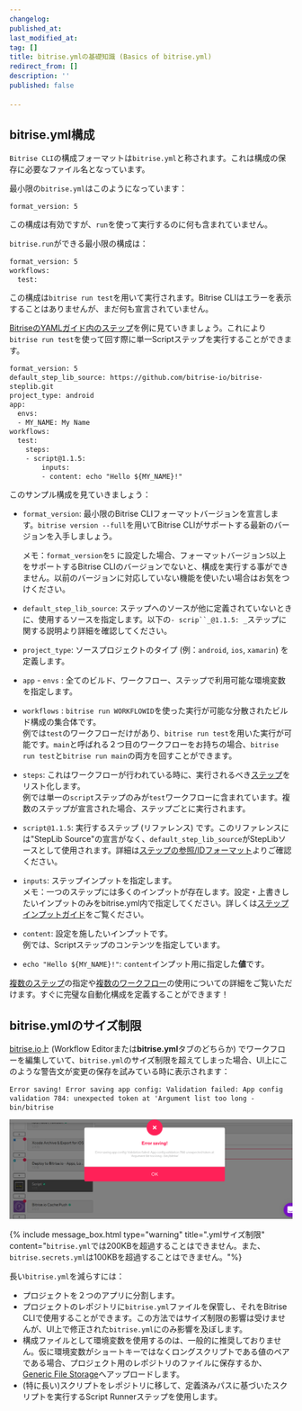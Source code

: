 ```yaml
---
changelog:
published_at:
last_modified_at:
tag: []
title: bitrise.ymlの基礎知識 (Basics of bitrise.yml)
redirect_from: []
description: ''
published: false

---
```

## bitrise.yml構成

`Bitrise CLI`の構成フォーマットは`bitrise.yml`と称されます。これは構成の保存に必要なファイル名となっています。

最小限の`bitrise.yml`はこのようになっています：

    format_version: 5

この構成は有効ですが、`run`を使って実行するのに何も含まれていません。

`bitrise.run`ができる最小限の構成は：

    format_version: 5
    workflows:
      test:

この構成は`bitrise run test`を用いて実行されます。Bitrise CLIはエラーを表示することはありませんが、まだ何も宣言されていません。

[BitriseのYAMLガイド内のステップ](/jp/bitrise-cli/steps/#what-is-a-step)を例に見ていきましょう。これにより`bitrise run test`を使って回す際に単一Scriptステップを実行することができます。

    format_version: 5
    default_step_lib_source: https://github.com/bitrise-io/bitrise-steplib.git
    project_type: android
    app:
      envs:
      - MY_NAME: My Name
    workflows:
      test:
        steps:
        - script@1.1.5:
            inputs:
            - content: echo "Hello ${MY_NAME}!"

このサンプル構成を見ていきましょう：

* `format_version`: 最小限のBitrise CLIフォーマットバージョンを宣言します。`bitrise version --full`を用いてBitrise CLIがサポートする最新のバージョンを入手しましょう。

  メモ：`format_version`を`5` に設定した場合、フォーマットバージョン`5`以上をサポートするBitrise CLIのバージョンでないと、構成を実行する事ができません。以前のバージョンに対応していない機能を使いたい場合はお気をつけください。
* `default_step_lib_source`: ステップへのソースが他に定義されていないときに、使用するソースを指定します。以下の`- scrip``_@1.1.5: _`ステップに関する説明より詳細を確認してください。
* `project_type`: ソースプロジェクトのタイプ (例：`android`, `ios`, `xamarin`) を定義します。
* `app` - `envs` : 全てのビルド、ワークフロー、ステップで利用可能な環境変数を指定します。
* `workflows` : `bitrise run WORKFLOWID`を使った実行が可能な分散されたビルド構成の集合体です。  
  例では`test`のワークフローだけがあり、`bitrise run test`を用いた実行が可能です。`main`と呼ばれる２つ目のワークフローをお持ちの場合、`bitrise run test`と`bitrise run main`の両方を回すことができます。
* `steps`: これはワークフローが行われている時に、実行されるべき[ステップ](/jp/bitrise-cli/steps/)をリスト化します。  
  例では単一の`script`ステップのみが`test`ワークフローに含まれています。複数のステップが宣言された場合、ステップごとに実行されます。
* `script@1.1.5`: 実行するステップ (リファレンス) です。このリファレンスには"StepLib Source"の宣言がなく、`default_step_lib_source`がStepLibソースとして使用されます。詳細は[ステップの参照/IDフォーマット]()よりご確認ください。
* `inputs`: ステップインプットを指定します。  
  メモ：一つのステップには多くのインプットが存在します。設定・上書きしたいインプットのみをbitrise.yml内で指定してください。詳しくは[ステップインプットガイド](/jp/bitrise-cli/step-inputs/)をご覧ください。
* `content`: 設定を施したいインプットです。  
  例では、Scriptステップのコンテンツを指定しています。
* `echo "Hello ${MY_NAME}!"`: `content`インプット用に指定した**値**です。

[複数のステップ](/jp/bitrise-cli/steps/)の指定や[複数のワークフロー](/jp/bitrise-cli/workflows/)の使用についての詳細をご覧いただけます。すぐに完璧な自動化構成を定義することができます！

## bitrise.ymlのサイズ制限

[bitrise.io](https://www.bitrise.io/)上 (Workflow Editorまたは**bitrise.yml**タブのどちらか) でワークフローを編集していて、`bitrise.yml`のサイズ制限を超えてしまった場合、UI上にこのような警告文が変更の保存を試みている時に表示されます：

    Error saving! Error saving app config: Validation failed: App config validation 784: unexpected token at 'Argument list too long - bin/bitrise

![](/img/yml-size-limit.png)

{% include message_box.html type="warning" title=".ymlサイズ制限" content="`bitrise.yml`では200KBを超過することはできません。また、`bitrise.secrets.yml`は100KBを超過することはできません。"%}

長い`bitrise.yml`を減らすには：

* プロジェクトを２つのアプリに分割します。
* プロジェクトのレポジトリに`bitrise.yml`ファイルを保管し、それをBitrise CLIで使用することができます。この方法ではサイズ制限の影響は受けませんが、UI上で修正された`bitrise.yml`にのみ影響を及ぼします。
* 構成ファイルとして環境変数を使用するのは、一般的に推奨しておりません。仮に環境変数がショートキーではなくロングスクリプトである値のペアである場合、プロジェクト用のレポジトリのファイルに保存するか、[Generic File Storage](/tutorials/how-to-use-the-generic-file-storage/#uploading-files-to-generic-file-storage-on-bitriseio)へアップロードします。
* (特に長い)スクリプトをレポジトリに移して、定義済みパスに基づいたスクリプトを実行するScript Runnerステップを使用します。